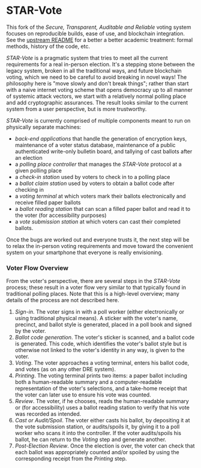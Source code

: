 STAR-Vote
===

This fork of the *Secure, Transparent, Auditable and Reliable* voting system
focuses on reproducible builds, ease of use, and blockchain integration.
See the [upstream README][1] for a better a better academic treatment: formal methods, history of the code, etc.

*STAR-Vote* is a pragmatic system that tries to meet all the current requirements for a real in-person election.
It's a stepping stone between the legacy system, broken in all the traditional ways,
and future blockchain voting, which we need to be careful to avoid breaking in novel ways!
The philosophy here is "move slowly and don't break things";
rather than start with a naive internet voting scheme that opens democracy up to all manner of systemic attack vectors,
we start with a relatively normal polling place and add cryptographic assurances.
The result looks similar to the current system from a user perspective, but is more trustworthy.

*STAR-Vote* is currently comprised of multiple components meant to run on physically separate machines:

- *back-end applications* that handle the generation of encryption keys, maintenance of a voter status database, maintenance of a public authenticated write-only bulletin board, and tallying of cast ballots after an election
- a *polling place controller* that manages the *STAR-Vote* protocol at a given polling place
- a *check-in station* used by voters to check in to a polling place
- a *ballot claim station* used by voters to obtain a ballot code after checking in
- a *voting terminal* at which voters mark their ballots electronically and receive filled paper ballots
- a *ballot reading station* that can scan a filled paper ballot and read it to the voter (for accessibility purposes)
- a *vote submission station* at which voters can cast their completed ballots. 

Once the bugs are worked out and everyone trusts it, the next step will be to relax the in-person voting requirements
and move toward the convenient system on your smartphone that everyone is really envisioning.

### Voter Flow Overview

From the voter's perspective, there are several steps in the *STAR-Vote* process; these result in a voter flow very similar to that typically found in traditional polling places. Note that this is a high-level overview; many details of the process are not described here.

1. *Sign-in*. The voter signs in with a poll worker (either electronically or using traditional physical means). A sticker with the voter's name, precinct, and ballot style is generated, placed in a poll book and signed by the voter.
2. *Ballot code generation*. The voter's sticker is scanned, and a ballot code is generated. This code, which identifies the voter's ballot style but is otherwise not linked to the voter's identity in any way, is given to the voter. 
3. *Voting*. The voter approaches a voting terminal, enters his ballot code, and votes (as on any other DRE system).
4. *Printing*. The voting terminal prints two items: a paper ballot including both a human-readable summary and a computer-readable representation of the voter's selections, and a take-home receipt that the voter can later use to ensure his vote was counted.
5. *Review*. The voter, if he chooses, reads the human-readable summary  or (for accessibility) uses a ballot reading station to verify that his vote was recorded as intended.
6. *Cast or Audit/Spoil*. The voter either casts his ballot, by depositing it at the vote submission station, or audits/spoils it, by giving it to a poll worker who scans it into the controller. If the voter audits/spoils his ballot, he can return to the *Voting* step and generate another.
7. *Post-Election Review*. Once the election is over, the voter can check that each ballot was appropriately counted and/or spoiled by using the corresponding receipt from the *Printing* step.

[1]: https://github.com/FreeAndFair/STAR-Vote
